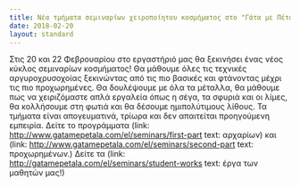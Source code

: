 ```yaml
---
title: Νέα τμήματα σεμιναρίων χειροποίητου κοσμήματος στο "Γάτα με Πέταλα" τον Φεβρουάριο!
date: 2018-02-20
layout: standard
---
```

Στις 20 και 22 Φεβρουαρίου στο εργαστήριό μας θα ξεκινήσει ένας νέος κύκλος σεμιναρίων κοσμήματος! Θα μάθουμε όλες τις τεχνικές αργυροχρυσοχοίας ξεκινώντας από τις πιο βασικές και φτάνοντας μέχρι τις πιο προχωρημένες. Θα δουλέψουμε με όλα τα μέταλλα, θα μάθουμε πως να χειριζόμαστε απλά εργαλεία όπως η σέγα, τα σφυριά και οι λίμες, θα κολλήσουμε στη φωτιά και θα δέσουμε ημιπολύτιμους λίθους. Τα τμήματα είναι απογευματινά, τρίωρα και δεν απαιτείται προηγούμενη εμπειρία.
Δείτε το προγράμματα (link: http://www.gatamepetala.com/el/seminars/first-part text: αρχαρίων) και (link: http://www.gatamepetala.com/el/seminars/second-part text: προχωρημένων.)
Δείτε τα (link: http://gatamepetala.com/el/seminars/student-works text: έργα των μαθητών μας!)

